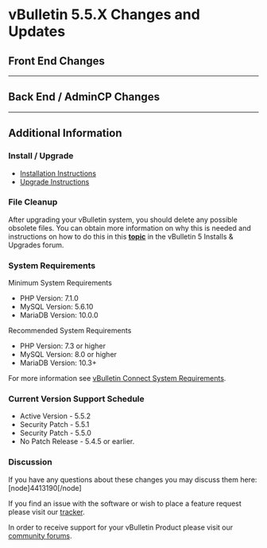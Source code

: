 # vBulletin 5.5.X Changes and Updates

## Front End Changes

---

## Back End / AdminCP Changes

---

## Additional Information

### Install / Upgrade

- [Installation Instructions](https://www.vbulletin.com/forum/node/4391348)
- [Upgrade Instructions](https://www.vbulletin.com/forum/node/4391346)

### File Cleanup

After upgrading your vBulletin system, you should delete any possible obsolete files. You can obtain more information on why this is needed and instructions on how to do this in this [**topic**](https://www.vbulletin.com/forum/node/4391346) in the vBulletin 5 Installs & Upgrades forum.

### System Requirements

Minimum System Requirements

- PHP Version: 7.1.0
- MySQL Version: 5.6.10
- MariaDB Version: 10.0.0

Recommended System Requirements

- PHP Version: 7.3 or higher
- MySQL Version: 8.0 or higher
- MariaDB Version: 10.3+

For more information see [vBulletin Connect System Requirements](https://www.vbulletin.com/forum/node/4391344).

### Current Version Support Schedule

- Active Version - 5.5.2
- Security Patch - 5.5.1
- Security Patch - 5.5.0
- No Patch Release - 5.4.5 or earlier.

### Discussion

If you have any questions about these changes you may discuss them here: [node]4413190[/node]

If you find an issue with the software or wish to place a feature request please visit our [tracker](https://tracker.vbulletin.com).

In order to receive support for your vBulletin Product please visit our [community forums](https://www.vbulletin.com/forum/).
